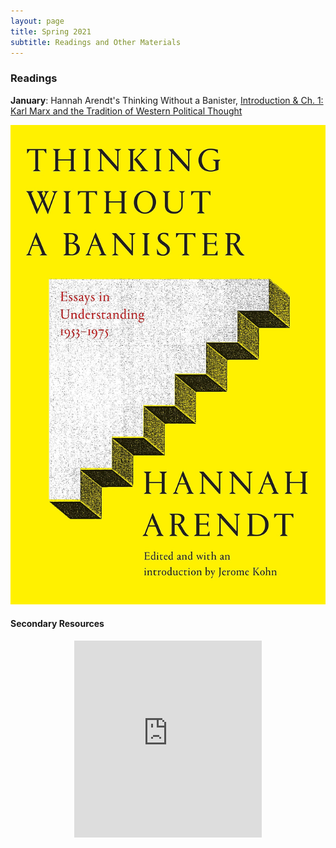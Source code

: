 ```yaml
---
layout: page
title: Spring 2021
subtitle: Readings and Other Materials
---
```


### Readings 

**January**: Hannah Arendt's Thinking Without a Banister, [Introduction & Ch. 1: Karl Marx and the Tradition of Western Political Thought](https://outlookuga-my.sharepoint.com/:b:/g/personal/hy06648_uga_edu/EXsuVIUkqM9CoorykCz6w80BH4dpyMgPnURFtiNLL6dwxg?e=yruK1V)

<p align="center">
<img src="/assets/img/banister.jpg" width="560", height="auto">
</p>


#### Secondary Resources

<div class="h_iframe" align="center">  
<iframe width="auto" height="315" src="https://www.youtube.com/embed/MgzRY23qeYs" frameborder="0" allowfullscreen></iframe>
</div>


